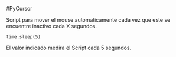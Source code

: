#PyCursor

Script para mover el mouse automaticamente cada vez que este se encuentre inactivo cada X segundos.

~~~
time.sleep(5)
~~~

El valor indicado medira el Script cada 5 segundos.
